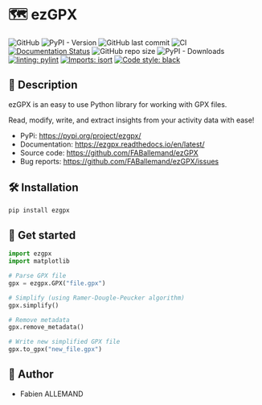 # 🗺️ ezGPX

![GitHub](https://img.shields.io/github/license/FABallemand/ezGPX)
![PyPI - Version](https://img.shields.io/pypi/v/ezgpx)
![GitHub last commit](https://img.shields.io/github/last-commit/FABallemand/ezGPX/main)
![CI](https://github.com/FABallemand/ezGPX/actions/workflows/ci.yml/badge.svg?event=push)
[![Documentation Status](https://readthedocs.org/projects/ezgpx/badge/?version=latest)](https://ezgpx.readthedocs.io/en/latest/?badge=latest)
![GitHub repo size](https://img.shields.io/github/repo-size/FABallemand/ezGPX)
![PyPI - Downloads](https://img.shields.io/pypi/dm/ezgpx)
[![linting: pylint](https://img.shields.io/badge/linting-pylint-yellowgreen)](https://github.com/pylint-dev/pylint)
[![Imports: isort](https://img.shields.io/badge/%20imports-isort-%231674b1?style=flat&labelColor=ef8336)](https://pycqa.github.io/isort/)
[![Code style: black](https://img.shields.io/badge/code%20style-black-000000.svg)](https://github.com/psf/black)


## 🔎 Description
ezGPX is an easy to use Python library for working with GPX files.

Read, modify, write, and extract insights from your activity data with ease!

- PyPi: https://pypi.org/project/ezgpx/
- Documentation: https://ezgpx.readthedocs.io/en/latest/
- Source code: https://github.com/FABallemand/ezGPX
- Bug reports: https://github.com/FABallemand/ezGPX/issues

## 🛠️ Installation

```bash
pip install ezgpx
```

## 🏁 Get started

```python
import ezgpx
import matplotlib

# Parse GPX file
gpx = ezgpx.GPX("file.gpx")

# Simplify (using Ramer-Dougle-Peucker algorithm)
gpx.simplify()

# Remove metadata
gpx.remove_metadata()

# Write new simplified GPX file
gpx.to_gpx("new_file.gpx")
```

## 👤 Author
- Fabien ALLEMAND
